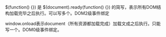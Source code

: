 $(function() {}) 是 $(document).ready(function() {}) 的简写，表示所有DOM结构加载完毕之后执行。可以写多个。DOM2级事件绑定



window.onload表示document（所有资源都加载完成）加载文成之后执行。只能写一个。DOM0级事件绑定。